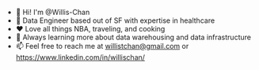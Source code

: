 - 👋 Hi! I'm @Willis-Chan
- :briefcase: Data Engineer based out of SF with expertise in healthcare
- :heart: Love all things NBA, traveling, and cooking
- 🌱 Always learning more about data warehousing and data infrastructure
- 📫 Feel free to reach me at willistchan@gmail.com or https://www.linkedin.com/in/willischan/

<!---
Willis-Chan/Willis-Chan is a ✨ special ✨ repository because its `README.md` (this file) appears on your GitHub profile.
You can click the Preview link to take a look at your changes.
--->
